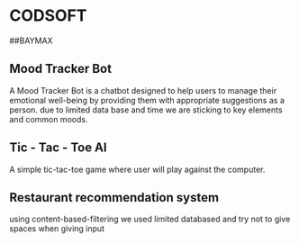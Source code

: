 # CODSOFT
##BAYMAX
## Mood Tracker Bot
A Mood Tracker Bot is a chatbot designed to help users to manage their emotional well-being by providing them with appropriate suggestions as a person.
due to limited data base and time  we are sticking to key elements and common moods.

## Tic - Tac - Toe AI
A simple tic-tac-toe game where user will play against the computer.

## Restaurant recommendation system  
  using content-based-filtering
  we used limited databased and try not to give spaces when giving input 
  
